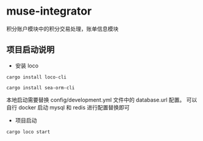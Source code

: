 # muse-integrator

积分账户模块中的积分交易处理，账单信息模块

## 项目启动说明

- 安装 loco

```
cargo install loco-cli

cargo install sea-orm-cli
```

本地启动需要替换 config/development.yml 文件中的 database.url 配置。 可以自行 docker 启动 mysql 和 redis 进行配置替换即可

- 项目启动

```
cargo loco start
```
